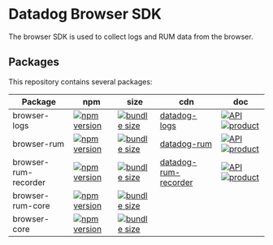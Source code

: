 # Datadog Browser SDK

The browser SDK is used to collect logs and RUM data from the browser.

## Packages

This repository contains several packages:

| Package              | npm                      | size                     | cdn                        | doc                                 |
| -------------------- | ------------------------ | ------------------------ | -------------------------- | ----------------------------------- |
| browser-logs         | [![npm version][01]][02] | [![bundle size][03]][04] | [datadog-logs][05]         | [![API][1]][07] [![product][2]][08] |
| browser-rum          | [![npm version][11]][12] | [![bundle size][13]][14] | [datadog-rum][15]          | [![API][1]][17] [![product][2]][18] |
| browser-rum-recorder | [![npm version][21]][22] | [![bundle size][23]][24] | [datadog-rum-recorder][25] | [![API][1]][27] [![product][2]][28] |
| browser-rum-core     | [![npm version][41]][42] | [![bundle size][43]][44] |                            |
| browser-core         | [![npm version][31]][32] | [![bundle size][33]][34] |                            |

[1]: https://github.githubassets.com/favicons/favicon.png
[2]: https://imgix.datadoghq.com/img/favicons/favicon-32x32.png
[01]: https://badge.fury.io/js/%40datadog%2Fbrowser-logs.svg
[02]: https://badge.fury.io/js/%40datadog%2Fbrowser-logs
[03]: https://badgen.net/bundlephobia/minzip/@datadog/browser-logs
[04]: https://bundlephobia.com/result?p=@datadog/browser-logs
[05]: https://www.datadoghq-browser-agent.com/datadog-logs.js
[07]: ./packages/logs/README.md
[08]: https://docs.datadoghq.com/logs/log_collection/javascript/?tab=npm
[11]: https://badge.fury.io/js/%40datadog%2Fbrowser-rum.svg
[12]: https://badge.fury.io/js/%40datadog%2Fbrowser-rum
[13]: https://badgen.net/bundlephobia/minzip/@datadog/browser-rum
[14]: https://bundlephobia.com/result?p=@datadog/browser-rum
[15]: https://www.datadoghq-browser-agent.com/datadog-rum.js
[17]: ./packages/rum/README.md
[18]: https://docs.datadoghq.com/real_user_monitoring/
[21]: https://badge.fury.io/js/%40datadog%2Fbrowser-rum-recorder.svg
[22]: https://badge.fury.io/js/%40datadog%2Fbrowser-rum-recorder
[23]: https://badgen.net/bundlephobia/minzip/@datadog/browser-rum-recorder
[24]: https://bundlephobia.com/result?p=@datadog/browser-rum-recorder
[25]: https://www.datadoghq-browser-agent.com/datadog-rum-recorder.js
[27]: ./packages/rum-recorder/README.md
[28]: https://docs.datadoghq.com/real_user_monitoring/
[31]: https://badge.fury.io/js/%40datadog%2Fbrowser-core.svg
[32]: https://badge.fury.io/js/%40datadog%2Fbrowser-core
[33]: https://badgen.net/bundlephobia/minzip/@datadog/browser-core
[34]: https://bundlephobia.com/result?p=@datadog/browser-core
[41]: https://badge.fury.io/js/%40datadog%2Fbrowser-rum-core.svg
[42]: https://badge.fury.io/js/%40datadog%2Fbrowser-rum-core
[43]: https://badgen.net/bundlephobia/minzip/@datadog/browser-rum-core
[44]: https://bundlephobia.com/result?p=@datadog/browser-rum-core
